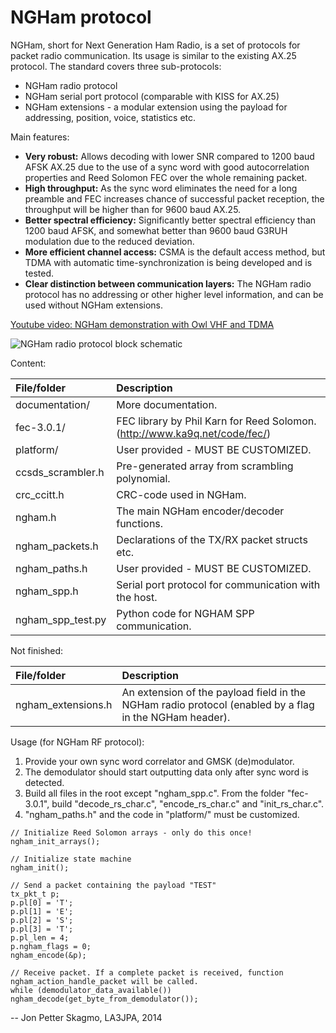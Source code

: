 NGHam protocol
==============

NGHam, short for Next Generation Ham Radio, is a set of protocols for packet radio communication. Its usage is similar to the existing AX.25 protocol. The standard covers three sub-protocols:
- NGHam radio protocol
- NGHam serial port protocol (comparable with KISS for AX.25)
- NGHam extensions - a modular extension using the payload for addressing, position, voice, statistics etc.

Main features:

- **Very robust:** Allows decoding with lower SNR compared to 1200 baud AFSK AX.25 due to the use of a sync word with good autocorrelation properties and Reed Solomon FEC over the whole remaining packet.
- **High throughput:** As the sync word eliminates the need for a long preamble and FEC increases chance of successful packet reception, the throughput will be higher than for 9600 baud AX.25.
- **Better spectral efficiency:** Significantly better spectral efficiency than 1200 baud AFSK, and somewhat better than 9600 baud G3RUH modulation due to the reduced deviation.
- **More efficient channel access:** CSMA is the default access method, but TDMA with automatic time-synchronization is being developed and is tested.
- **Clear distinction between communication layers:** The NGHam radio protocol has no addressing or other higher level information, and can be used without NGHam extensions.

[Youtube video: NGHam demonstration with Owl VHF and TDMA](http://youtu.be/_96td-Y-LLA)


![NGHam radio protocol block schematic](https://github.com/skagmo/ngham/blob/master/documentation/img/ngham_block_v4.png?raw=true)

Content:

| File/folder       | Description |
|:-----------       |:----------- |
| documentation/    | More documentation. |
| fec-3.0.1/        | FEC library by Phil Karn for Reed Solomon. (http://www.ka9q.net/code/fec/) |
| platform/         | User provided - MUST BE CUSTOMIZED. |
| ccsds_scrambler.h | Pre-generated array from scrambling polynomial. |
| crc_ccitt.h       | CRC-code used in NGHam. |
| ngham.h           | The main NGHam encoder/decoder functions. |
| ngham_packets.h   | Declarations of the TX/RX packet structs etc. |
| ngham_paths.h     | User provided - MUST BE CUSTOMIZED. |
| ngham_spp.h       | Serial port protocol for communication with the host.  |
| ngham_spp_test.py | Python code for NGHAM SPP communication. |


Not finished:

| File/folder       | Description |
|:-----------       |:----------- |
| ngham_extensions.h        | An extension of the payload field in the NGHam radio protocol (enabled by a flag in the NGHam header).  |

Usage (for NGHam RF protocol):

1. Provide your own sync word correlator and GMSK (de)modulator. 
2. The demodulator should start outputting data only after sync word is detected.
3. Build all files in the root except "ngham_spp.c". From the folder "fec-3.0.1", build "decode_rs_char.c", "encode_rs_char.c" and "init_rs_char.c".
3. "ngham_paths.h" and the code in "platform/" must be customized.

```
// Initialize Reed Solomon arrays - only do this once!
ngham_init_arrays();

// Initialize state machine
ngham_init();

// Send a packet containing the payload "TEST"
tx_pkt_t p;
p.pl[0] = 'T';
p.pl[1] = 'E';
p.pl[2] = 'S';
p.pl[3] = 'T';
p.pl_len = 4;
p.ngham_flags = 0;
ngham_encode(&p);

// Receive packet. If a complete packet is received, function ngham_action_handle_packet will be called.
while (demodulator_data_available()) ngham_decode(get_byte_from_demodulator());
```

--
Jon Petter Skagmo, LA3JPA, 2014

